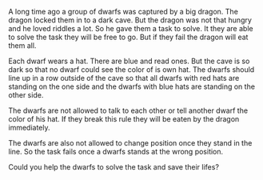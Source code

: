 A long time ago a group of dwarfs was captured by a big dragon. The dragon locked them in to a dark cave.
But the dragon was not that hungry and he loved riddles a lot. So he gave them a task to solve. It they are able
to solve the task they will be free to go. But if they fail the dragon will eat them all.

Each dwarf wears a hat. There are blue and read ones. But the cave is so dark so that no dwarf could see the color of is own hat.
The dwarfs should line up in a row outside of the cave so that all dwarfs with red hats are standing on the one side and the dwarfs
with blue hats are standing on the other side.

The dwarfs are not allowed to talk to each other or tell another dwarf the color of his hat. If they break this rule they will
be eaten by the dragon immediately.

The dwarfs are also not allowed to change position once they stand in the line. So the task fails once a dwarfs stands at the wrong position.

Could you help the dwarfs to solve the task and save their lifes?